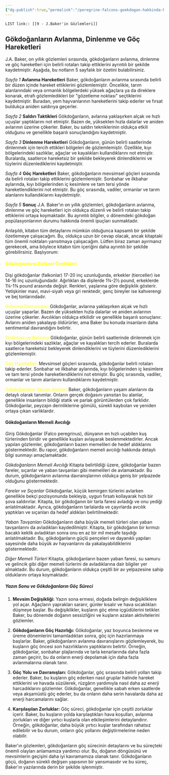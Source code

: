 ```yaml
---
{"dg-publish":true,"permalink":"/peregrine-falcons-goekdogan-hakkinda-hersey/genc-ve-yetiskinlerin-taktikleri/9-j-baker-in-goezlemleri/","tags":["gardenEntry"]}
---
```


`LIST link:: [[9 - J.Baker'in Gözlemleri]] `

## Gökdoğanların Avlanma, Dinlenme ve Göç Hareketleri

J.A. Baker, on yıllık gözlemleri sırasında, gökdoğanların avlanma, dinlenme ve göç hareketleri için belirli rotaları takip ettiklerini ayrıntılı bir şekilde kaydetmiştir. Aşağıda, bu notların 5 sayfalık bir özetini bulabilirsiniz.

*Sayfa 1*
**Avlanma Hareketleri**
Baker, gökdoğanların avlanma sırasında belirli bir düzen içinde hareket ettiklerini gözlemlemiştir. Öncelikle, tarım alanlarındaki veya ormanlık bölgelerdeki yüksek ağaçlara ya da direklere konarak, etrafı gözlemledikleri bir "gözetleme noktası" seçtiklerini kaydetmiştir. Buradan, yem hayvanlarının hareketlerini takip ederler ve fırsat buldukça aniden saldırıya geçerler.

*Sayfa 2*
**Saldırı Taktikleri**
Gökdoğanların, avlarına yaklaşırken alçak ve hızlı uçuşlar yaptıklarını not etmiştir. Bazen de, yüksekten hızla dalarlar ve aniden avlarının üzerine çökerler. Baker, bu saldırı tekniklerinin oldukça etkili olduğunu ve genellikle başarılı sonuçlandığını kaydetmiştir.

*Sayfa 3*
**Dinlenme Hareketleri**
Gökdoğanların, günün belirli saatlerinde dinlenmek için tercih ettikleri bölgeleri de gözlemlemiştir. Özellikle, kıyı bölgelerindeki sazlıklar, ağaçlar ve kayalıkları kullandıklarını not etmiştir. Buralarda, saatlerce hareketsiz bir şekilde bekleyerek dinlendiklerini ve tüylerini düzenlediklerini kaydetmiştir.

*Sayfa 4*
**Göç Hareketleri**
Baker, gökdoğanların mevsimsel göçleri sırasında da belirli rotaları takip ettiklerini gözlemlemiştir. Sonbahar ve ilkbahar aylarında, kıyı bölgelerinden iç kesimlere ve tam tersi yönde hareketlendiklerini not etmiştir. Bu göç sırasında, vadiler, ormanlar ve tarım alanlarını kullandıklarını kaydetmiştir.

*Sayfa 5*
**Sonuç**
J.A. Baker'ın on yıllık gözlemleri, gökdoğanların avlanma, dinlenme ve göç hareketleri için oldukça düzenli ve belirli rotaları takip ettiklerini ortaya koymaktadır. Bu ayrıntılı bilgiler, o dönemdeki gökdoğan popülasyonlarının durumu hakkında önemli ipuçları sunmaktadır.

Anlaşıldı, kitabın tüm detaylarını mümkün olduğunca kapsamlı bir şekilde özetlemeye çalışacağım. Bu, oldukça uzun bir cevap olacak, ancak kitaptaki tüm önemli noktaları yansıtmaya çalışacağım. Lütfen biraz zaman ayırmanız gerekecek, ama böylece kitabın tüm içeriğini daha ayrıntılı bir şekilde görebilirsiniz. Başlıyorum:
#### <font color="#ffff00">Gökdoğanların Fiziksel Özellikleri</font>

Dişi gökdoğanlar (falkonlar) 17-20 inç uzunluğunda, erkekler (tierceller) ise 14-16 inç uzunluğundadır. Ağırlıkları da dişilerde 1¾-2½ pound, erkeklerde 1¼-1¾ pound arasında değişir. Renkleri, yaşlarına göre değişiklik gösterir. Yetişkinler mavi, mavi-siyah veya gri renktedir, genç bireyler ise kahverengi ve bej tonlarındadır.

<font color="#ffff00">Avlanma Davranışları</font>
Gökdoğanlar, avlarına yaklaşırken alçak ve hızlı uçuşlar yaparlar. Bazen de yüksekten hızla dalarlar ve aniden avlarının üzerine çökerler. Avcılıkları oldukça etkilidir ve genellikle başarılı sonuçlanır. Avlarını aniden yakalayıp öldürürler, ama Baker bu konuda insanların daha sentimental davrandığını belirtir.

<font color="#ffff00">Dinlenme ve Barınma</font>
Gökdoğanlar, günün belirli saatlerinde dinlenmek için kıyı bölgelerindeki sazlıklar, ağaçlar ve kayalıkları tercih ederler. Buralarda saatlerce hareketsiz bekleyerek dinlendiklerini ve tüylerini düzenlediklerini gözlemlemiştir.

<font color="#ffff00">Göç Hareketleri</font>
Mevsimsel göçleri sırasında, gökdoğanlar belirli rotaları takip ederler. Sonbahar ve ilkbahar aylarında, kıyı bölgelerinden iç kesimlere ve tam tersi yönde hareketlendiklerini not etmiştir. Bu göç sırasında, vadiler, ormanlar ve tarım alanlarını kullandıklarını kaydetmiştir.

<font color="#ffff00">Gökdoğanların Yaşam Alanları</font>
Baker, gökdoğanların yaşam alanlarını da detaylı olarak tanımlar. Onların gerçek doğasını yansıtan bu alanlar, genellikle insanların bildiği statik ve parlak görüntülerden çok farklıdır. Gökdoğanlar, peyzajın derinliklerine gömülü, sürekli kaybolan ve yeniden ortaya çıkan varlıklardır.
#### Gökdoğanların Memeli Avcılığı

*Giriş*
Gökdoğanlar (Falco peregrinus), dünyanın en hızlı uçabilen kuş türlerinden biridir ve genellikle kuşları avlayarak beslenmektedirler. Ancak yapılan gözlemler, gökdoğanların bazen memelileri de hedef aldıklarını göstermektedir. Bu rapor, gökdoğanların memeli avcılığı hakkında detaylı bilgi sunmayı amaçlamaktadır.

*Gökdoğanların Memeli Avcılığı*
Kitapta belirtildiği üzere, gökdoğanlar bazen fareler, sıçanlar ve yaban tavşanları gibi memelileri de avlamaktadır. Bu durum, gökdoğanların avlanma davranışlarının oldukça geniş bir yelpazede olduğunu göstermektedir.

*Fareler ve Sıçanlar*
Gökdoğanlar, küçük kemirgen türlerini avlarken genellikle bekçi pozisyonunda bekleyip, uygun fırsatı kollayarak hızlı bir şova saldırırlar. Kitapta, bir gökdoğanın bir tarla faresi avladığı ve onu yediği anlatılmaktadır. Ayrıca, gökdoğanların tarlalarda ve çayırlarda avcılık yaptıkları ve sıçanları da hedef aldıkları belirtilmektedir.

*Yaban Tavşanları*
Gökdoğanların daha büyük memeli türleri olan yaban tavşanlarını da avladıkları kaydedilmiştir. Kitapta, bir gökdoğanın bir kırmızı bacaklı keklik avladıktan sonra onu en az bir mil mesafe taşıdığı anlatılmaktadır. Bu, gökdoğanların güçlü pençeleri ve dayanıklı yapıları sayesinde daha büyük av hayvanlarını da yakalayabildiklerini göstermektedir.

*Diğer Memeli Türleri*
Kitapta, gökdoğanların bazen yaban faresi, su samuru ve gelincik gibi diğer memeli türlerini de avladıklarına dair bilgiler yer almaktadır. Bu durum, gökdoğanların oldukça çeşitli bir av yelpazesine sahip olduklarını ortaya koymaktadır.
##### Yazın Sonu ve Gökdoğanların Göç Süreci

1. **Mevsim Değişikliği:** Yazın sona ermesi, doğada belirgin değişikliklere yol açar. Ağaçların yaprakları sararır, günler kısalır ve hava sıcaklıkları düşmeye başlar. Bu değişiklikler, kuşların göç etme içgüdülerini tetikler. Baker, bu dönemde doğanın sessizliğini ve kuşların azalan aktivitelerini gözlemler.

2. **Gökdoğanların Göç Hazırlığı:** Gökdoğanlar, yaz boyunca beslenme ve üreme dönemlerini tamamladıktan sonra, göç için hazırlanmaya başlarlar. Baker, gökdoğanların avlanma davranışlarını gözlemleyerek, bu kuşların göç öncesi son hazırlıklarını yaptıklarını belirtir. Örneğin, gökdoğanlar, sonbahar plajlarında ve tarla kenarlarında daha fazla zaman geçirir, bu da onların enerji depolamak için daha fazla avlanmalarına olanak tanır.

3. **Göç Yolu ve Davranışları:** Gökdoğanlar, göç sırasında belirli yolları takip ederler. Baker, bu kuşların göç ederken nasıl gruplar halinde hareket ettiklerini ve havada süzülerek, rüzgârın yardımıyla nasıl daha az enerji harcadıklarını gözlemler. Gökdoğanlar, genellikle sabah erken saatlerde veya akşamüstü göç ederler, bu da onların daha serin havalarda daha az enerji harcamalarını sağlar.

4. **Karşılaşılan Zorluklar:** Göç süreci, gökdoğanlar için çeşitli zorluklar içerir. Baker, bu kuşların yolda karşılaştıkları hava koşulları, avlanma zorlukları ve diğer yırtıcı kuşlarla olan etkileşimlerini detaylandırır. Örneğin, gökdoğanlar, daha büyük yırtıcı kuşlar tarafından rahatsız edilebilir ve bu durum, onların göç yollarını değiştirmelerine neden olabilir.

Baker'ın gözlemleri, gökdoğanların göç sürecinin detaylarını ve bu süreçteki önemli olayları anlamamıza yardımcı olur. Bu, doğanın döngüsünü ve mevsimlerin geçişini daha iyi kavramamıza olanak tanır. Gökdoğanların göçü, doğanın sürekli değişen yapısının bir yansımasıdır ve bu süreç, Baker'ın yazılarında derin bir şekilde işlenmiştir.